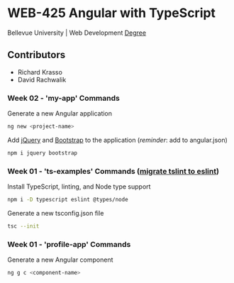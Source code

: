 # WEB-425 Angular with TypeScript

Bellevue University | Web Development [Degree](http://www.bellevue.edu/degrees/bachelor/web-development-bs "Designed by developers for developers.")

## Contributors

- Richard Krasso
- David Rachwalik

### Week 02 - 'my-app' Commands

Generate a new Angular application

```bash
ng new <project-name>
```

Add [jQuery](https://jquery.com) and [Bootstrap](https://getbootstrap.com) to the application (_reminder_: add to angular.json)

```bash
npm i jquery bootstrap
```

### Week 01 - 'ts-examples' Commands ([migrate tslint to eslint](https://github.com/palantir/tslint/issues/4534))

Install TypeScript, linting, and Node type support

```bash
npm i -D typescript eslint @types/node
```

Generate a new tsconfig.json file

```bash
tsc --init
```

### Week 01 - 'profile-app' Commands

Generate a new Angular component

```bash
ng g c <component-name>
```

